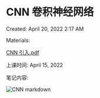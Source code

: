 # CNN 卷积神经网络

Created: April 20, 2022 2:17 AM

Materials: 

[CNN 引入.pdf](https://github.com/kk37111754/Aliyun-CV/blob/7fc3a6e8d0aad98787cac5a44ec610a5a68fb26d/2022.04.05%E8%AF%BE%E5%90%8E/%E7%94%B0%E5%8F%AF%E6%AC%A3-%E8%B5%84%E6%96%99/PDF%20Files/CNN%20%E5%BC%95%E5%85%A5.pdf) 

上课时间: April 15, 2022

笔记内容: 

![CNN markdown](https://github.com/kk37111754/Aliyun-CV/blob/7fc3a6e8d0aad98787cac5a44ec610a5a68fb26d/2022.04.05%E8%AF%BE%E5%90%8E/%E7%94%B0%E5%8F%AF%E6%AC%A3-%E8%B5%84%E6%96%99/pic/4-CNN.jpg)
